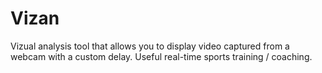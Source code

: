 # Vizan
Vizual analysis tool that allows you to display video captured from a webcam with a custom delay. Useful real-time sports training / coaching.
